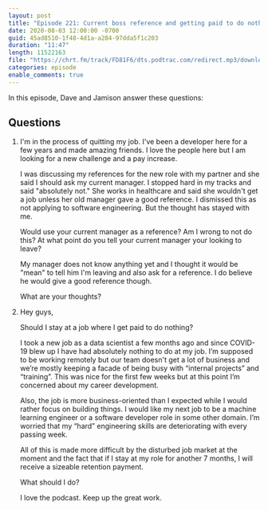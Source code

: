 ```yaml
---
layout: post
title: "Episode 221: Current boss reference and getting paid to do nothing"
date: 2020-08-03 12:00:00 -0700
guid: 45ad8510-1f48-4d1a-a284-97dda5f1c203
duration: "11:47"
length: 11522163
file: "https://chrt.fm/track/FD81F6/dts.podtrac.com/redirect.mp3/download.softskills.audio/sse-221.mp3"
categories: episode
enable_comments: true
---
```


In this episode, Dave and Jamison answer these questions:

## Questions

1. I'm in the process of quitting my job. I've been a developer  here for a few years and made amazing friends. I love the people here but I am looking for a new challenge and a pay increase.
   
   I was discussing my references for the new role with my partner and she said I should ask my current manager. I stopped hard in my tracks and said "absolutely not." She works in healthcare and said she wouldn't get a job unless her old manager gave a good reference. I dismissed this as not applying to software engineering. But the thought has stayed with me.
   
   Would use your current manager as a reference? Am I wrong to not do this? At what point do you tell your current manager your looking to leave?
   
   My manager does not know anything yet and I thought it would be "mean" to tell him I'm leaving and also ask for a reference. I do believe he would give a good reference though.
   
   What are your thoughts?


2. Hey guys,
   
   Should I stay at a job where I get paid to do nothing?
   
   I took a new job as a data scientist a few months ago and since COVID-19 blew up I have had absolutely nothing to do at my job. I’m supposed to be working remotely but our team doesn't get a lot of business and we’re mostly keeping a facade of being busy with “internal projects” and “training”. This was nice for the first few weeks but at this point I’m concerned about my career development.
   
   Also, the job is more business-oriented than I expected while I would rather focus on building things. I would like my next job to be a machine learning engineer or a software developer role in some other domain. I’m worried that my “hard” engineering skills are deteriorating with every passing week.
   
   All of this is made more difficult by the disturbed job market at the moment and the fact that if I stay at my role for another 7 months, I will receive a sizeable retention payment.
   
   What should I do?
   
   I love the podcast. Keep up the great work.
